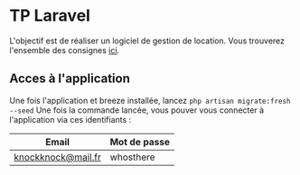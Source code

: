 # TP Laravel 

L'objectif est de réaliser un logiciel de gestion de location. Vous trouverez l'ensemble des consignes [ici](https://github.com/kevinniel/MDS-B3-2425-LARAVEL).

## Acces à l'application 

Une fois l'application et breeze installée, lancez ```php artisan migrate:fresh --seed```
Une fois la commande lancée, vous pouver vous connecter à l'application via ces identifiants : 

|        Email        | Mot de passe |  
|---------------------|--------------|
|  knockknock@mail.fr |  whosthere   | 
